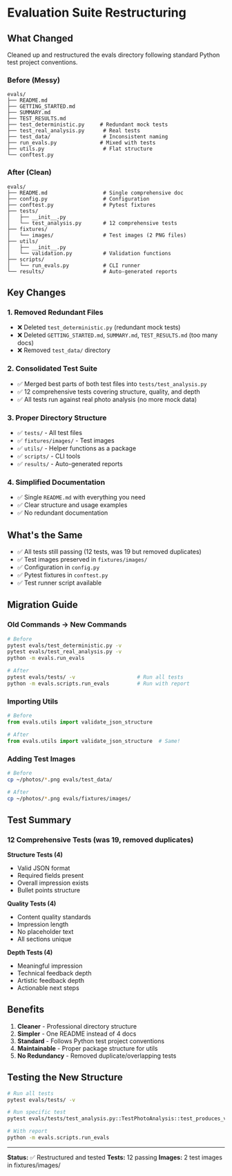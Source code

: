 # Evaluation Suite Restructuring

## What Changed

Cleaned up and restructured the evals directory following standard Python test project conventions.

### Before (Messy)
```
evals/
├── README.md
├── GETTING_STARTED.md
├── SUMMARY.md
├── TEST_RESULTS.md
├── test_deterministic.py     # Redundant mock tests
├── test_real_analysis.py      # Real tests
├── test_data/                 # Inconsistent naming
├── run_evals.py              # Mixed with tests
├── utils.py                   # Flat structure
└── conftest.py
```

### After (Clean)
```
evals/
├── README.md                  # Single comprehensive doc
├── config.py                  # Configuration
├── conftest.py                # Pytest fixtures
├── tests/
│   ├── __init__.py
│   └── test_analysis.py       # 12 comprehensive tests
├── fixtures/
│   └── images/                # Test images (2 PNG files)
├── utils/
│   ├── __init__.py
│   └── validation.py          # Validation functions
├── scripts/
│   └── run_evals.py           # CLI runner
└── results/                   # Auto-generated reports
```

## Key Changes

### 1. Removed Redundant Files
- ❌ Deleted `test_deterministic.py` (redundant mock tests)
- ❌ Deleted `GETTING_STARTED.md`, `SUMMARY.md`, `TEST_RESULTS.md` (too many docs)
- ❌ Removed `test_data/` directory

### 2. Consolidated Test Suite
- ✅ Merged best parts of both test files into `tests/test_analysis.py`
- ✅ 12 comprehensive tests covering structure, quality, and depth
- ✅ All tests run against real photo analysis (no more mock data)

### 3. Proper Directory Structure
- ✅ `tests/` - All test files
- ✅ `fixtures/images/` - Test images
- ✅ `utils/` - Helper functions as a package
- ✅ `scripts/` - CLI tools
- ✅ `results/` - Auto-generated reports

### 4. Simplified Documentation
- ✅ Single `README.md` with everything you need
- ✅ Clear structure and usage examples
- ✅ No redundant documentation

## What's the Same

- ✅ All tests still passing (12 tests, was 19 but removed duplicates)
- ✅ Test images preserved in `fixtures/images/`
- ✅ Configuration in `config.py`
- ✅ Pytest fixtures in `conftest.py`
- ✅ Test runner script available

## Migration Guide

### Old Commands → New Commands

```bash
# Before
pytest evals/test_deterministic.py -v
pytest evals/test_real_analysis.py -v
python -m evals.run_evals

# After
pytest evals/tests/ -v                    # Run all tests
python -m evals.scripts.run_evals         # Run with report
```

### Importing Utils

```python
# Before
from evals.utils import validate_json_structure

# After
from evals.utils import validate_json_structure  # Same!
```

### Adding Test Images

```bash
# Before
cp ~/photos/*.png evals/test_data/

# After
cp ~/photos/*.png evals/fixtures/images/
```

## Test Summary

### 12 Comprehensive Tests (was 19, removed duplicates)

**Structure Tests (4)**
- Valid JSON format
- Required fields present
- Overall impression exists
- Bullet points structure

**Quality Tests (4)**
- Content quality standards
- Impression length
- No placeholder text
- All sections unique

**Depth Tests (4)**
- Meaningful impression
- Technical feedback depth
- Artistic feedback depth
- Actionable next steps

## Benefits

1. **Cleaner** - Professional directory structure
2. **Simpler** - One README instead of 4 docs
3. **Standard** - Follows Python test project conventions
4. **Maintainable** - Proper package structure for utils
5. **No Redundancy** - Removed duplicate/overlapping tests

## Testing the New Structure

```bash
# Run all tests
pytest evals/tests/ -v

# Run specific test
pytest evals/tests/test_analysis.py::TestPhotoAnalysis::test_produces_valid_json -v

# With report
python -m evals.scripts.run_evals
```

---

**Status:** ✅ Restructured and tested
**Tests:** 12 passing
**Images:** 2 test images in fixtures/images/
